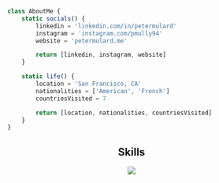```javascript
class AboutMe {
    static socials() {
        linkedin = 'linkedin.com/in/petermulard'
        instagram = 'instagram.com/pmully94'
        website = 'petermulard.me'

        return [linkedin, instagram, website]
    }    

    static life() {
        location = 'San Francisco, CA'
        nationalities = ['American', 'French']
        countriesVisited = 7

        return [location, nationalities, countriesVisited]
    }
}
```

<h2 align="center">Skills </h2>

<p align="center">
    <a href="https://skillicons.dev">
        <img src="https://skillicons.dev/icons?i=rust,ts,python,react,docker,kubernetes" />
    </a>
</p>
